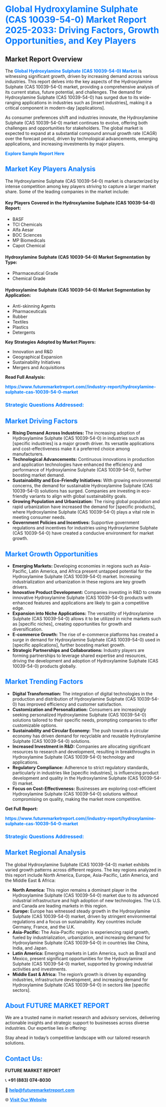 <h1 style="color: #007BFF;">Global Hydroxylamine Sulphate (CAS 10039-54-0) Market Report 2025-2033: Driving Factors, Growth Opportunities, and Key Players</h1>

<section id="overview">
<h2>Market Report Overview</h2>
<p>The <a href="https://www.futuremarketreport.com//industry-report/hydroxylamine-sulphate-cas-10039-54-0-market" style="color: #007BFF; text-decoration: none;"><strong>Global Hydroxylamine Sulphate (CAS 10039-54-0) Market</strong></a> is witnessing significant growth, driven by increasing demand across various industries. This report delves into the key aspects of the Hydroxylamine Sulphate (CAS 10039-54-0) market, providing a comprehensive analysis of its current status, future potential, and challenges. The demand for Hydroxylamine Sulphate (CAS 10039-54-0) has surged due to its wide-ranging applications in industries such as [insert industries], making it a critical component in modern-day [applications].</p>
<p>As consumer preferences shift and industries innovate, the Hydroxylamine Sulphate (CAS 10039-54-0) market continues to evolve, offering both challenges and opportunities for stakeholders. The global market is expected to expand at a substantial compound annual growth rate (CAGR) over the forecast period, driven by technological advancements, emerging applications, and increasing investments by major players.</p>
</section>

<section id="overview">
<p><a href="https://www.futuremarketreport.com//request-sample/reportId=59331" style="color: #007BFF; text-decoration: none;"><strong>Explore Sample Report Here</strong></a></p>
</section>

<section id="key-players">
<h2 style="color: #007BFF;">Market Key Players Analysis</h2>
<p>The Hydroxylamine Sulphate (CAS 10039-54-0) market is characterized by intense competition among key players striving to capture a larger market share. Some of the leading companies in the market include:</p>
<h4>Key Players Covered in the Hydroxylamine Sulphate (CAS 10039-54-0) Report:</h4>
<ul><li>BASF</li><li>TCI Chemicals</li><li>Alfa Aesar</li><li>BOC Sciences</li><li>MP Biomedicals</li><li>Capot Chemical</li></ul>
<h4>Hydroxylamine Sulphate (CAS 10039-54-0) Market Segmentation by Type:</h4>
<ul><li>Pharmaceutical Grade</li><li>Chemical Grade</li></ul>

<h4>Hydroxylamine Sulphate (CAS 10039-54-0) Market Segmentation by Application:</h4>
<ul><li>Anti-skinning Agents</li><li>Pharmaceuticals</li><li>Rubber</li><li>Textiles</li><li>Plastics</li><li>Detergents</li></ul>
<p><strong>Key Strategies Adopted by Market Players:</strong></p>
<ul>
<li>Innovation and R&D</li>
<li>Geographical Expansion</li>
<li>Sustainability Initiatives</li>
<li>Mergers and Acquisitions</li>
</ul>
</section>

<section>
<p><strong>Read Full Analysis: </strong></p><a href="https://www.futuremarketreport.com//industry-report/hydroxylamine-sulphate-cas-10039-54-0-market" style="color: #007BFF; text-decoration: none;"><strong>https://www.futuremarketreport.com//industry-report/hydroxylamine-sulphate-cas-10039-54-0-market</strong></a>
<h3 style="color: #007BFF;">Strategic Questions Addressed:</h3>
</section>

<section id="driving-factors">
<h2 style="color: #007BFF;">Market Driving Factors</h2>
<ul>
<li><strong>Rising Demand Across Industries:</strong> The increasing adoption of Hydroxylamine Sulphate (CAS 10039-54-0) in industries such as [specific industries] is a major growth driver. Its versatile applications and cost-effectiveness make it a preferred choice among manufacturers.</li>
<li><strong>Technological Advancements:</strong> Continuous innovations in production and application technologies have enhanced the efficiency and performance of Hydroxylamine Sulphate (CAS 10039-54-0), further boosting market demand.</li>
<li><strong>Sustainability and Eco-Friendly Initiatives:</strong> With growing environmental concerns, the demand for sustainable Hydroxylamine Sulphate (CAS 10039-54-0) solutions has surged. Companies are investing in eco-friendly variants to align with global sustainability goals.</li>
<li><strong>Growing Population and Urbanization:</strong> The rising global population and rapid urbanization have increased the demand for [specific products], where Hydroxylamine Sulphate (CAS 10039-54-0) plays a vital role in meeting consumer needs.</li>
<li><strong>Government Policies and Incentives:</strong> Supportive government regulations and incentives for industries using Hydroxylamine Sulphate (CAS 10039-54-0) have created a conducive environment for market growth.</li>
</ul>
</section>

<section id="growth-opportunities">
<h2 style="color: #007BFF;">Market Growth Opportunities</h2>
<ul>
<li><strong>Emerging Markets:</strong> Developing economies in regions such as Asia-Pacific, Latin America, and Africa present untapped potential for the Hydroxylamine Sulphate (CAS 10039-54-0) market. Increasing industrialization and urbanization in these regions are key growth drivers.</li>
<li><strong>Innovative Product Development:</strong> Companies investing in R&D to create innovative Hydroxylamine Sulphate (CAS 10039-54-0) products with enhanced features and applications are likely to gain a competitive edge.</li>
<li><strong>Expansion into Niche Applications:</strong> The versatility of Hydroxylamine Sulphate (CAS 10039-54-0) allows it to be utilized in niche markets such as [specific niches], creating opportunities for growth and diversification.</li>
<li><strong>E-commerce Growth:</strong> The rise of e-commerce platforms has created a surge in demand for Hydroxylamine Sulphate (CAS 10039-54-0) used in [specific applications], further boosting market growth.</li>
<li><strong>Strategic Partnerships and Collaborations:</strong> Industry players are forming partnerships to leverage shared expertise and resources, driving the development and adoption of Hydroxylamine Sulphate (CAS 10039-54-0) products globally.</li>
</ul>
</section>

<section id="trending-factors">
<h2 style="color: #007BFF;">Market Trending Factors</h2>
<ul>
<li><strong>Digital Transformation:</strong> The integration of digital technologies in the production and distribution of Hydroxylamine Sulphate (CAS 10039-54-0) has improved efficiency and customer satisfaction.</li>
<li><strong>Customization and Personalization:</strong> Consumers are increasingly seeking personalized Hydroxylamine Sulphate (CAS 10039-54-0) solutions tailored to their specific needs, prompting companies to offer customizable options.</li>
<li><strong>Sustainability and Circular Economy:</strong> The push towards a circular economy has driven demand for recyclable and reusable Hydroxylamine Sulphate (CAS 10039-54-0) solutions.</li>
<li><strong>Increased Investment in R&D:</strong> Companies are allocating significant resources to research and development, resulting in breakthroughs in Hydroxylamine Sulphate (CAS 10039-54-0) technology and applications.</li>
<li><strong>Regulatory Compliance:</strong> Adherence to strict regulatory standards, particularly in industries like [specific industries], is influencing product development and quality in the Hydroxylamine Sulphate (CAS 10039-54-0) market.</li>
<li><strong>Focus on Cost-Effectiveness:</strong> Businesses are exploring cost-efficient Hydroxylamine Sulphate (CAS 10039-54-0) solutions without compromising on quality, making the market more competitive.</li>
</ul>
</section>

<section>
<p><strong>Get Full Report: </strong></p><a href="https://www.futuremarketreport.com//industry-report/hydroxylamine-sulphate-cas-10039-54-0-market" style="color: #007BFF; text-decoration: none;"><strong>https://www.futuremarketreport.com//industry-report/hydroxylamine-sulphate-cas-10039-54-0-market</strong></a>
<h3 style="color: #007BFF;">Strategic Questions Addressed:</h3>
</section>


<section id="regional-analysis">
<h2 style="color: #007BFF;">Market Regional Analysis</h2>
<p>The global Hydroxylamine Sulphate (CAS 10039-54-0) market exhibits varied growth patterns across different regions. The key regions analyzed in this report include North America, Europe, Asia-Pacific, Latin America, and the Middle East & Africa:</p>
<ul>
<li><strong>North America:</strong> This region remains a dominant player in the Hydroxylamine Sulphate (CAS 10039-54-0) market due to its advanced industrial infrastructure and high adoption of new technologies. The U.S. and Canada are leading markets in this region.</li>
<li><strong>Europe:</strong> Europe has witnessed steady growth in the Hydroxylamine Sulphate (CAS 10039-54-0) market, driven by stringent environmental regulations and a focus on sustainability. Key countries include Germany, France, and the U.K.</li>
<li><strong>Asia-Pacific:</strong> The Asia-Pacific region is experiencing rapid growth, fueled by industrialization, urbanization, and increasing demand for Hydroxylamine Sulphate (CAS 10039-54-0) in countries like China, India, and Japan.</li>
<li><strong>Latin America:</strong> Emerging markets in Latin America, such as Brazil and Mexico, present significant opportunities for the Hydroxylamine Sulphate (CAS 10039-54-0) market, supported by growing industrial activities and investments.</li>
<li><strong>Middle East & Africa:</strong> The region’s growth is driven by expanding industries, infrastructure development, and increasing demand for Hydroxylamine Sulphate (CAS 10039-54-0) in sectors like [specific sectors].</li>
</ul>
</section>

<footer>
<h2 style="color: #007BFF;">About FUTURE MARKET REPORT</h2>
<p>We are a trusted name in market research and advisory services, delivering actionable insights and strategic support to businesses across diverse industries. Our expertise lies in offering:</p>

<p>Stay ahead in today’s competitive landscape with our tailored research solutions.</p>

<h2 style="color: #007BFF;">Contact Us:</h2>
<p><strong>FUTURE MARKET REPORT</strong></p>
<p>📞 <strong>+91 (883) 074-8030</strong></p>
<p>📧 <strong><a href="mailto:help@futuremarketreport.com" style="color: #007BFF;">help@futuremarketreport.com</a></strong></p>
<p>🌐 <strong><a href="https://www.futuremarketreport.com/" style="color: #007BFF;">Visit Our Website</a></strong></p>
</footer>